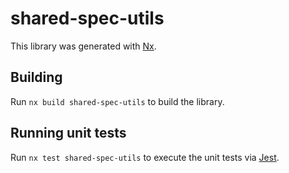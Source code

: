 # shared-spec-utils

This library was generated with [Nx](https://nx.dev).

## Building

Run `nx build shared-spec-utils` to build the library.

## Running unit tests

Run `nx test shared-spec-utils` to execute the unit tests via [Jest](https://jestjs.io).
